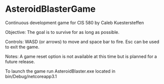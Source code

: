 # AsteroidBlasterGame
Continuous development game for CIS 580 by Caleb Kuestersteffen

Objective: The goal is to survive for as long as possible.

Controls:
WASD (or arrows) to move and space bar to fire. Esc can be used to exit the game.

Notes: A game reset option is not available at this time but is planned for a future release. 

To launch the game run AsteroidBlaster.exe located in bin/Debug/netcoreapp3.1

